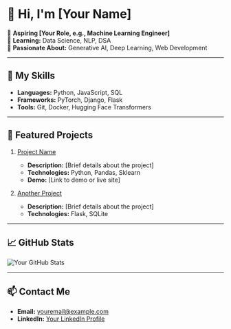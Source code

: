# 👋 Hi, I'm [Your Name]  

🎯 **Aspiring [Your Role, e.g., Machine Learning Engineer]**  
🌱 **Learning:** Data Science, NLP, DSA  
🚀 **Passionate About:** Generative AI, Deep Learning, Web Development  

---

## 🚀 My Skills  
- **Languages:** Python, JavaScript, SQL  
- **Frameworks:** PyTorch, Django, Flask  
- **Tools:** Git, Docker, Hugging Face Transformers  

---

## 🌟 Featured Projects  
1. [Project Name](https://github.com/yourusername/project-name)  
   - **Description:** [Brief details about the project]  
   - **Technologies:** Python, Pandas, Sklearn  
   - **Demo:** [Link to demo or live site]  

2. [Another Project](https://github.com/yourusername/another-project)  
   - **Description:** [Brief details about the project]  
   - **Technologies:** Flask, SQLite  

---

## 📈 GitHub Stats  
![Your GitHub Stats](https://github-readme-stats.vercel.app/api?username=yourusername&show_icons=true&theme=radical)

---

## 📫 Contact Me  
- **Email:** youremail@example.com  
- **LinkedIn:** [Your LinkedIn Profile](https://linkedin.com/in/yourusername)  
